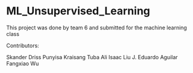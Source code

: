 # ML_Unsupervised_Learning
This project was done by team 6 and submitted for the machine learning class

Contributors:

Skander Driss Punyisa Kraisang Tuba Ali Isaac Liu J. Eduardo Aguilar Fangxiao Wu
